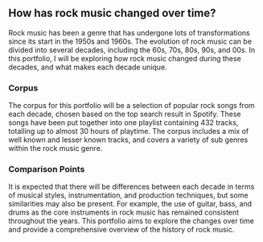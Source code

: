 ## How has rock music changed over time?
Rock music has been a genre that has undergone lots of transformations since its start in the 1950s and 1960s. The evolution of rock music can be divided into several decades, including the 60s, 70s, 80s, 90s, and 00s. In this portfolio, I will be exploring how rock music changed during these decades, and what makes each decade unique.

### Corpus
The corpus for this portfolio will be a selection of popular rock songs from each decade, chosen based on the top search result in Spotify. These songs have been put together into one playlist containing 432 tracks, totalling up to almost 30 hours of playtime. The corpus includes a mix of well known and lesser known tracks, and covers a variety of sub genres within the rock music genre.

### Comparison Points
It is expected that there will be differences between each decade in terms of musical styles, instrumentation, and production techniques, but some similarities may also be present. For example, the use of guitar, bass, and drums as the core instruments in rock music has remained consistent throughout the years. This portfolio aims to explore the changes over time and provide a comprehensive overview of the history of rock music.
